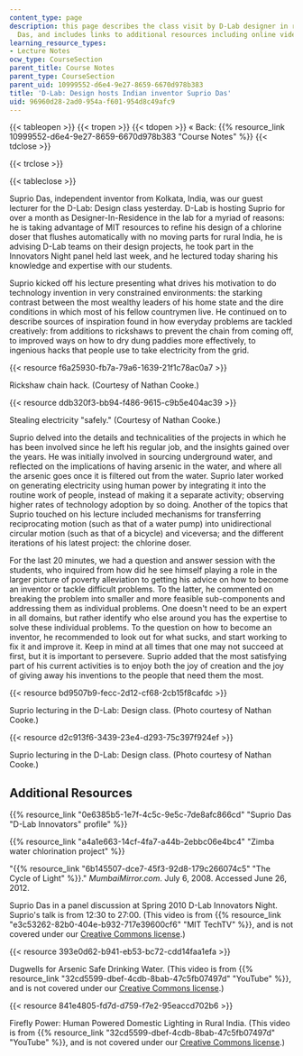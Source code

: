 ```yaml
---
content_type: page
description: this page describes the class visit by D-Lab designer in residence Suprio
  Das, and includes links to additional resources including online videos.
learning_resource_types:
- Lecture Notes
ocw_type: CourseSection
parent_title: Course Notes
parent_type: CourseSection
parent_uid: 10999552-d6e4-9e27-8659-6670d978b383
title: 'D-Lab: Design hosts Indian inventor Suprio Das'
uid: 96960d28-2ad0-954a-f601-954d8c49afc9
---
```


{{< tableopen >}}
{{< tropen >}}
{{< tdopen >}}
« Back: {{% resource_link 10999552-d6e4-9e27-8659-6670d978b383 "Course Notes" %}}
{{< tdclose >}}

{{< trclose >}}

{{< tableclose >}}

Suprio Das, independent inventor from Kolkata, India, was our guest lecturer for the D-Lab: Design class yesterday. D-Lab is hosting Suprio for over a month as Designer-In-Residence in the lab for a myriad of reasons: he is taking advantage of MIT resources to refine his design of a chlorine doser that flushes automatically with no moving parts for rural India, he is advising D-Lab teams on their design projects, he took part in the Innovators Night panel held last week, and he lectured today sharing his knowledge and expertise with our students.

Suprio kicked off his lecture presenting what drives his motivation to do technology invention in very constrained environments: the starking contrast between the most wealthy leaders of his home state and the dire conditions in which most of his fellow countrymen live. He continued on to describe sources of inspiration found in how everyday problems are tackled creatively: from additions to rickshaws to prevent the chain from coming off, to improved ways on how to dry dung paddies more effectively, to ingenious hacks that people use to take electricity from the grid.

{{< resource f6a25930-fb7a-79a6-1639-21f1c78ac0a7 >}}

Rickshaw chain hack. (Courtesy of Nathan Cooke.)

{{< resource ddb320f3-bb94-f486-9615-c9b5e404ac39 >}}

Stealing electricity "safely." (Courtesy of Nathan Cooke.)

Suprio delved into the details and technicalities of the projects in which he has been involved since he left his regular job, and the insights gained over the years. He was initially involved in sourcing underground water, and reflected on the implications of having arsenic in the water, and where all the arsenic goes once it is filtered out from the water. Suprio later worked on generating electricity using human power by integrating it into the routine work of people, instead of making it a separate activity; observing higher rates of technology adoption by so doing. Another of the topics that Suprio touched on his lecture included mechanisms for transferring reciprocating motion (such as that of a water pump) into unidirectional circular motion (such as that of a bicycle) and viceversa; and the different iterations of his latest project: the chlorine doser.

For the last 20 minutes, we had a question and answer session with the students, who inquired from how did he see himself playing a role in the larger picture of poverty alleviation to getting his advice on how to become an inventor or tackle difficult problems. To the latter, he commented on breaking the problem into smaller and more feasible sub-components and addressing them as individual problems. One doesn't need to be an expert in all domains, but rather identify who else around you has the expertise to solve these individual problems. To the question on how to become an inventor, he recommended to look out for what sucks, and start working to fix it and improve it. Keep in mind at all times that one may not succeed at first, but it is important to persevere. Suprio added that the most satisfying part of his current activities is to enjoy both the joy of creation and the joy of giving away his inventions to the people that need them the most.

{{< resource bd9507b9-fecc-2d12-cf68-2cb15f8cafdc >}}

Suprio lecturing in the D-Lab: Design class. (Photo courtesy of Nathan Cooke.)

{{< resource d2c913f6-3439-23e4-d293-75c397f924ef >}}

Suprio lecturing in the D-Lab: Design class. (Photo courtesy of Nathan Cooke.)

Additional Resources
--------------------

{{% resource_link "0e6385b5-1e7f-4c5c-9e5c-7de8afc866cd" "Suprio Das \"D-Lab Innovators\" profile" %}}

{{% resource_link "a4a1e663-14cf-4fa7-a44b-2ebbc06e4bc4" "Zimba water chlorination project" %}}

"{{% resource_link "6b145507-dce7-45f3-92d8-179c266074c5" "The Cycle of Light" %}}." _MumbaiMirror.com_. July 6, 2008. Accessed June 26, 2012.

Suprio Das in a panel discussion at Spring 2010 D-Lab Innovators Night. Suprio's talk is from 12:30 to 27:00. (This video is from {{% resource_link "e3c53262-82b0-404e-b932-717e39600cf6" "MIT TechTV" %}}, and is not covered under our [Creative Commons license](/terms/#cc).)

{{< resource 393e0d62-b941-eb53-bc72-cdd14faa1efa >}}

Dugwells for Arsenic Safe Drinking Water. (This video is from {{% resource_link "32cd5599-dbef-4cdb-8bab-47c5fb07497d" "YouTube" %}}, and is not covered under our [Creative Commons license](/terms/#cc).)

{{< resource 841e4805-fd7d-d759-f7e2-95eaccd702b6 >}}

Firefly Power: Human Powered Domestic Lighting in Rural India. (This video is from {{% resource_link "32cd5599-dbef-4cdb-8bab-47c5fb07497d" "YouTube" %}}, and is not covered under our [Creative Commons license](/terms/#cc).)